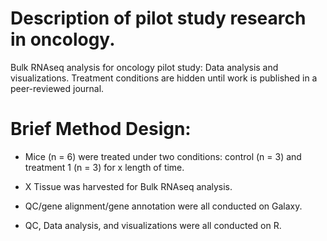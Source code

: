 # Description of pilot study research in oncology.

Bulk RNAseq analysis for oncology pilot study: Data analysis and visualizations. Treatment conditions are hidden until work is published in a peer-reviewed journal.

# Brief Method Design: 

- Mice (n = 6) were treated under two conditions: control (n = 3) and treatment 1 (n = 3) for x length of time.

- X Tissue was harvested for Bulk RNAseq analysis.

- QC/gene alignment/gene annotation were all conducted on Galaxy.

- QC, Data analysis, and visualizations were all conducted on R.

